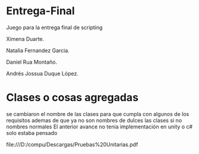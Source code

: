 # Entrega-Final
 Juego para la entrega final de scripting
 
 
Ximena Duarte.

Natalia Fernandez Garcia.

Daniel Rua Montaño.

Andrés Jossua Duque López.

# Clases o cosas agregadas

se cambiaron el nombre de las clases para que cumpla con algunos de los requisitos
ademas de que ya no son nombres de dulces las clases si no nombres normales
El anterior avance no tenia implementación en unity o c# solo estaba pensado

file:///D:/compu/Descargas/Pruebas%20Unitarias.pdf 
